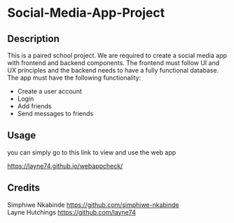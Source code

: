 # Social-Media-App-Project

## Description
This is a paired school project. We are required to create a social media app with frontend and backend components.
The frontend must follow UI and UX principles and the backend needs to have a fully functional database.  
The app must have the following functionality:
- Create a user account
- Login
- Add friends
- Send messages to friends

## Usage
you can simply go to this link to view and use the web app

https://layne74.github.io/webappcheck/

## Credits
Simphiwe Nkabinde https://github.com/simphiwe-nkabinde  
Layne Hutchings https://github.com/layne74
